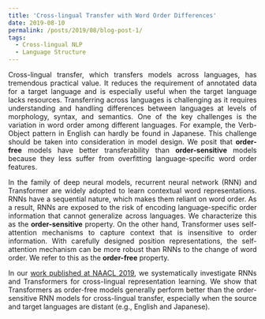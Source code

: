 ```yaml
---
title: 'Cross-lingual Transfer with Word Order Differences'
date: 2019-08-10
permalink: /posts/2019/08/blog-post-1/
tags:
  - Cross-lingual NLP
  - Language Structure
---
```


<p align="justify">
</p>

<p align="justify">
  Cross-lingual transfer, which transfers models across languages, has tremendous practical value. It reduces the requirement of annotated data for a target language and is especially useful when the target language lacks resources. Transferring across languages is challenging as it requires understanding and handling differences between languages at levels of morphology, syntax, and semantics. One of the key challenges is the variation in word order among different languages. For example, the Verb-Object pattern in English can hardly be found in Japanese. This challenge should be taken into consideration in model design. We posit that <b>order-free</b> models have better transferability than <b>order-sensitive</b> models because they less suffer from overfitting language-specific word order features. 
</p>

<p align="justify">
  In the family of deep neural models, recurrent neural network (RNN) and Transformer are widely adopted to learn contextual word representations. RNNs have a sequential nature, which makes them reliant on word order. As a result, RNNs are exposed to the risk of encoding language-specific order information that cannot generalize across languages. We characterize this as the <b>order-sensitive</b> property. On the other hand, Transformer uses self-attention mechanisms to capture context that is insensitive to order information. With carefully designed position representations, the self-attention mechanism can be more robust than RNNs to the change of word order. We refer to this as the <b>order-free</b> property.
</p>

<p align="justify">
  In our <a href="https://aclanthology.org/N19-1253/" target="_blank">work published at NAACL 2019</a>, we systematically investigate RNNs and Transformers for cross-lingual representation learning. We show that Transformers as order-free models generally perform better than the order-sensitive RNN models for cross-lingual transfer, especially when the source and target languages are distant (e.g., English and Japanese). 
</p>

  
